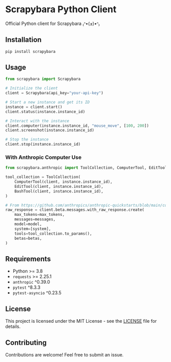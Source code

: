 # Scrapybara Python Client

Official Python client for Scrapybara ₍ᐢ•(ܫ)•ᐢ₎

## Installation

```bash
pip install scrapybara
```

## Usage

```python
from scrapybara import Scrapybara

# Initialize the client
client = Scrapybara(api_key="your-api-key")

# Start a new instance and get its ID
instance = client.start()
client.status(instance.instance_id)

# Interact with the instance
client.computer(instance.instance_id, "mouse_move", [100, 200])
client.screenshot(instance.instance_id)

# Stop the instance
client.stop(instance.instance_id)
```

### With Anthropic Computer Use

```python
from scrapybara.anthropic import ToolCollection, ComputerTool, EditTool, BashTool

tool_collection = ToolCollection(
    ComputerTool(client, instance.instance_id),
    EditTool(client, instance.instance_id),
    BashTool(client, instance.instance_id),
)

# From https://github.com/anthropics/anthropic-quickstarts/blob/main/computer-use-demo
raw_response = client.beta.messages.with_raw_response.create(
    max_tokens=max_tokens,
    messages=messages,
    model=model,
    system=[system],
    tools=tool_collection.to_params(),
    betas=betas,
)
```

## Requirements

- Python >= 3.8
- `requests` >= 2.25.1
- `anthropic` ^0.39.0
- `pytest` ^8.3.3
- `pytest-asyncio` ^0.23.5

## License

This project is licensed under the MIT License - see the [LICENSE](LICENSE) file for details.

## Contributing

Contributions are welcome! Feel free to submit an issue.
